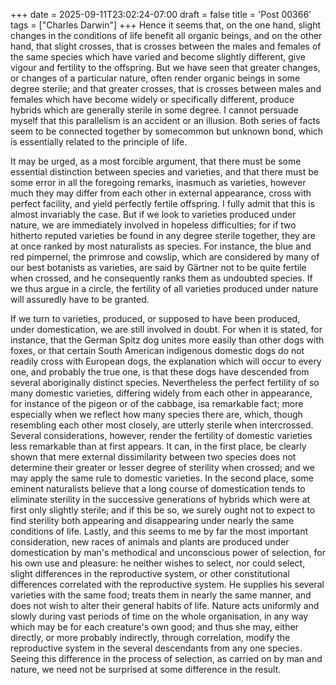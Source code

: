 +++
date = 2025-09-11T23:02:24-07:00
draft = false
title = 'Post 00366'
tags = ["Charles Darwin"]
+++
Hence it seems that, on the one hand, slight changes in the conditions of life benefit all organic beings, and on the other hand, that slight crosses, that is crosses between the males and females of the same species which have varied and become slightly different, give vigour and fertility to the offspring. But we have seen that greater changes, or changes of a particular nature, often render organic beings in some degree sterile; and that greater crosses, that is crosses between males and females which have become widely or specifically different, produce hybrids which are generally sterile in some degree. I cannot persuade myself that this parallelism is an accident or an illusion. Both series of facts seem to be connected together by somecommon but unknown bond, which is essentially related to the principle of life.

It may be urged, as a most forcible argument, that there must be some essential distinction between species and varieties, and that there must be some error in all the foregoing remarks, inasmuch as varieties, however much they may differ from each other in external appearance, cross with perfect facility, and yield perfectly fertile offspring. I fully admit that this is almost invariably the case. But if we look to varieties produced under nature, we are immediately involved in hopeless difficulties; for if two hitherto reputed varieties be found in any degree sterile together, they are at once ranked by most naturalists as species. For instance, the blue and red pimpernel, the primrose and cowslip, which are considered by many of our best botanists as varieties, are said by Gärtner not to be quite fertile when crossed, and he consequently ranks them as undoubted species. If we thus argue in a circle, the fertility of all varieties produced under nature will assuredly have to be granted.

If we turn to varieties, produced, or supposed to have been produced, under domestication, we are still involved in doubt. For when it is stated, for instance, that the German Spitz dog unites more easily than other dogs with foxes, or that certain South American indigenous domestic dogs do not readily cross with European dogs, the explanation which will occur to every one, and probably the true one, is that these dogs have descended from several aboriginally distinct species. Nevertheless the perfect fertility of so many domestic varieties, differing widely from each other in appearance, for instance of the pigeon or of the cabbage, isa remarkable fact; more especially when we reflect how many species there are, which, though resembling each other most closely, are utterly sterile when intercrossed. Several considerations, however, render the fertility of domestic varieties less remarkable than at first appears. It can, in the first place, be clearly shown that mere external dissimilarity between two species does not determine their greater or lesser degree of sterility when crossed; and we may apply the same rule to domestic varieties. In the second place, some eminent naturalists believe that a long course of domestication tends to eliminate sterility in the successive generations of hybrids which were at first only slightly sterile; and if this be so, we surely ought not to expect to find sterility both appearing and disappearing under nearly the same conditions of life. Lastly, and this seems to me by far the most important consideration, new races of animals and plants are produced under domestication by man's methodical and unconscious power of selection, for his own use and pleasure: he neither wishes to select, nor could select, slight differences in the reproductive system, or other constitutional differences correlated with the reproductive system. He supplies his several varieties with the same food; treats them in nearly the same manner, and does not wish to alter their general habits of life. Nature acts uniformly and slowly during vast periods of time on the whole organisation, in any way which may be for each creature's own good; and thus she may, either directly, or more probably indirectly, through correlation, modify the reproductive system in the several descendants from any one species. Seeing this difference in the process of selection, as carried on by man and nature, we need not be surprised at some difference in the result.
